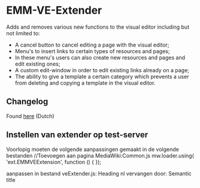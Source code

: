 # EMM-VE-Extender

Adds and removes various new functions to the visual editor including 
but not limited to:

* A cancel button to cancel editing a page with the visual editor;
* Menu's to insert links to certain types of resources and pages;
* In these menu's users can also create new resources and pages and edit existing ones;
* A custom edit-window in order to edit existing links already on a page;
* The ability to give a template a certain category which prevents a user from deleting and copying a template in the visual editor.

## Changelog

Found [here](https://bitbucket.org/expertisemanagement/emm-ve-extender/src/5c48a88ad1d8c74a26ae4b37ea3c23bffbc2ea35/ChangeLog.md?at=master&fileviewer=file-view-default) (Dutch)

## Instellen van extender op test-server

Voorlopig moeten de volgende aanpassingen gemaakt in de volgende bestanden
//Toevoegen aan pagina MediaWiki:Common.js
mw.loader.using( 'ext.EMMVEExtension', function () {
});

aanpassen in bestand veExtender.js:
Heading nl vervangen door: Semantic title